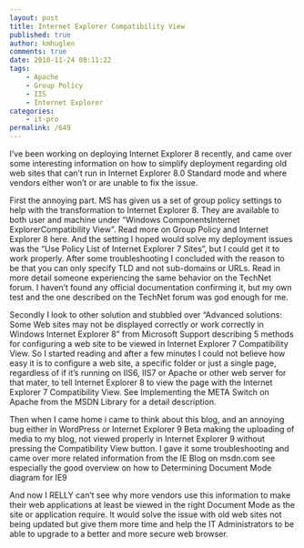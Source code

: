```yaml
---
layout: post
title: Internet Explorer Compatibility View
published: true
author: kmhuglen
comments: true
date: 2010-11-24 08:11:22
tags:
    - Apache
    - Group Policy
    - IIS
    - Internet Explorer
categories:
    - it-pro
permalink: /649
---
```

I&#8217;ve been working on deploying Internet Explorer 8 recently, and came over some interesting information on how to simplify deployment regarding old web sites that can&#8217;t run in Internet Explorer 8.0 Standard mode and where vendors either won&#8217;t or are unable to fix the issue.

First the annoying part. MS has given us a set of group policy settings to help with the transformation to Internet Explorer 8. They are available to both user and machine under &#8220;Windows ComponentsInternet ExplorerCompatibility View&#8221;. Read more on Group Policy and Internet Explorer 8 here. And the setting I hoped would solve my deployment issues was the &#8220;Use Policy List of Internet Explorer 7 Sites&#8221;, but I could get it to work properly. After some troubleshooting I concluded with the reason to be that you can only specify TLD and not sub-domains or URLs. Read in more detail someone experiencing the same behavior on the TechNet forum. I haven&#8217;t found any official documentation confirming it, but my own test and the one described on the TechNet forum was god enough for me.

Secondly I look to other solution and stubbled over &#8220;Advanced solutions: Some Web sites may not be displayed correctly or work correctly in Windows Internet Explorer 8&#8221; from Microsoft Support describing 5 methods for configuring a web site to be viewed in Internet Explorer 7 Compatibility View. So I started reading and after a few minutes I could not believe how easy it is to configure a web site, a specific folder or just a single page, regardless of if it&#8217;s running on IIS6, IIS7 or Apache or other web server for that mater, to tell Internet Explorer 8 to view the page with the Internet Explorer 7 Compatibility View. See Implementing the META Switch on Apache from the MSDN Library for a detail description.

Then when I came home i came to think about this blog, and an annoying bug either in WordPress or Internet Explorer 9 Beta making the uploading of media to my blog, not viewed properly in Internet Explorer 9 without pressing the Compatibility View button. I gave it some troubleshooting and came over more related information from the IE Blog on msdn.com see especially the good overview on how to Determining Document Mode diagram for IE9

And now I RELLY can&#8217;t see why more vendors use this information to make their web applications at least be viewed in the right Document Mode as the site or application require. It would solve the issue with old web sites not being updated but give them more time and help the IT Administrators to be able to upgrade to a better and more secure web browser.